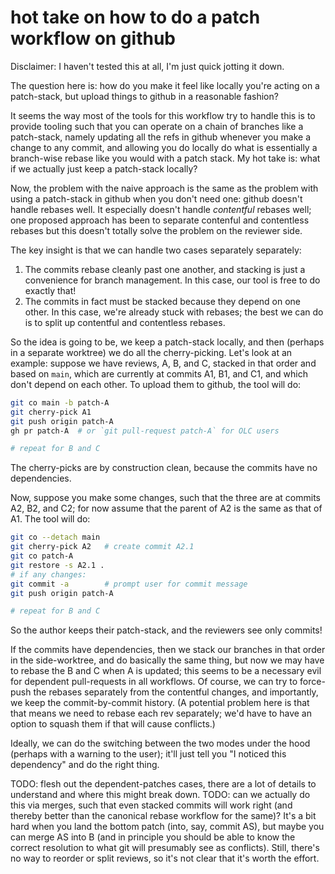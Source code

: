 # hot take on how to do a patch workflow on github

Disclaimer: I haven't tested this at all, I'm just quick jotting it down.

The question here is: how do you make it feel like locally you're acting on a
patch-stack, but upload things to github in a reasonable fashion?

It seems the way most of the tools for this workflow try to handle this is to
provide tooling such that you can operate on a chain of branches like a
patch-stack, namely updating all the refs in github whenever you make a change
to any commit, and allowing you do locally do what is essentially a branch-wise
rebase like you would with a patch stack.  My hot take is: what if we actually
just keep a patch-stack locally?

Now, the problem with the naive approach is the same as the problem with using
a patch-stack in github when you don't need one: github doesn't handle rebases
well.  It especially doesn't handle *contentful* rebases well; one proposed
approach has been to separate contenful and contentless rebases but this
doesn't totally solve the problem on the reviewer side.

The key insight is that we can handle two cases separately separately:
1. The commits rebase cleanly past one another, and stacking is just a
   convenience for branch management.  In this case, our tool is free to do
   exactly that!
2. The commits in fact must be stacked because they depend on one other.  In
   this case, we're already stuck with rebases; the best we can do is to split
   up contentful and contentless rebases.

So the idea is going to be, we keep a patch-stack locally, and then (perhaps in
a separate worktree) we do all the cherry-picking.  Let's look at an example:
suppose we have reviews, A, B, and C, stacked in that order and based on
`main`, which are currently at commits A1, B1, and C1, and which don't depend
on each other.  To upload them to github, the tool will do:
```sh
git co main -b patch-A
git cherry-pick A1
git push origin patch-A
gh pr patch-A  # or `git pull-request patch-A` for OLC users

# repeat for B and C
```
The cherry-picks are by construction clean, because the commits have no
dependencies.

Now, suppose you make some changes, such that the three are at commits A2, B2,
and C2; for now assume that the parent of A2 is the same as that of A1.  The
tool will do:
```sh
git co --detach main
git cherry-pick A2   # create commit A2.1
git co patch-A
git restore -s A2.1 .
# if any changes:
git commit -a        # prompt user for commit message
git push origin patch-A

# repeat for B and C
```

So the author keeps their patch-stack, and the reviewers see only commits!

If the commits have dependencies, then we stack our branches in that order in
the side-worktree, and do basically the same thing, but now we may have to
rebase the B and C when A is updated; this seems to be a necessary evil for
dependent pull-requests in all workflows.  Of course, we can try to force-push
the rebases separately from the contentful changes, and importantly, we keep
the commit-by-commit history.  (A potential problem here is that that means we
need to rebase each rev separately; we'd have to have an option to squash them
if that will cause conflicts.)

Ideally, we can do the switching between the two modes under the hood (perhaps
with a warning to the user); it'll just tell you "I noticed this dependency"
and do the right thing.


TODO: flesh out the dependent-patches cases, there are a lot of details to
understand and where this might break down.
TODO: can we actually do this via merges, such that even stacked commits will
work right (and thereby better than the canonical rebase workflow for the
same)?  It's a bit hard when you land the bottom patch (into, say, commit AS),
but maybe you can merge AS into B (and in principle you should be able to know
the correct resolution to what git will presumably see as conflicts).  Still,
there's no way to reorder or split reviews, so it's not clear that it's worth
the effort.

